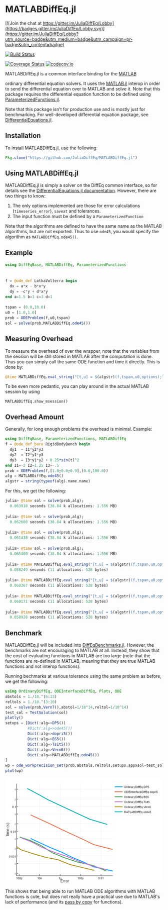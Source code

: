 # MATLABDiffEq.jl

[![Join the chat at https://gitter.im/JuliaDiffEq/Lobby](https://badges.gitter.im/JuliaDiffEq/Lobby.svg)](https://gitter.im/JuliaDiffEq/Lobby?utm_source=badge&utm_medium=badge&utm_campaign=pr-badge&utm_content=badge)

[![Build Status](https://travis-ci.org/JuliaDiffEq/MATLABDiffEq.jl.svg?branch=master)](https://travis-ci.org/JuliaDiffEq/MATLABDiffEq.jl)

[![Coverage Status](https://coveralls.io/repos/github/JuliaDiffEq/MATLABDiffEq.jl/badge.svg)](https://coveralls.io/github/JuliaDiffEq/MATLABDiffEq.jl)
[![codecov.io](http://codecov.io/github/ChrisRackauckas/MATLABDiffEq.jl/coverage.svg?branch=master)](http://codecov.io/github/ChrisRackauckas/MATLABDiffEq.jl?branch=master)

MATLABDiffEq.jl is a common interface binding for the [MATLAB](https://www.mathworks.com/products/matlab.html)

ordinary differential equation solvers. It uses the [MATLAB.jl](https://github.com/JuliaInterop/MATLAB.jl) interop in order to
send the differential equation over to MATLAB and solve it. Note that this
package requires the differential equation function to be defined using
[ParameterizedFunctions.jl](https://github.com/JuliaDiffEq/ParameterizedFunctions.jl).

Note that this package isn't for production use and is mostly just for benchmarking. For well-developed differential equation package, see
[DifferentialEquations.jl](https://github.com/JuliaDiffEq/DifferentialEquations.jl).

## Installation

To install MATLABDiffEq.jl, use the following:

```julia
Pkg.clone("https://github.com/JuliaDiffEq/MATLABDiffEq.jl")
```

## Using MATLABDiffEq.jl

MATLABDiffEq.jl is simply a solver on the DiffEq common interface, so for details see the [DifferentialEquations.jl documentation](https://juliadiffeq.github.io/DiffEqDocs.jl/latest/). However, there are two things to know:

1. The only options implemented are those for error calculations (`timeseries_error`), `saveat` and tolerances.
2. The input function must be defined by a `ParameterizedFunction`

Note that the algorithms are defined to have the same name as the MATLAB algorithms, but are not exported. Thus to use `ode45`, you would specify the algorithm as `MATLABDiffEq.ode45()`.

## Example

```julia
using DiffEqBase, MATLABDiffEq, ParameterizedFunctions


f = @ode_def LotkaVolterra begin
  dx = a*x - b*x*y
  dy = -c*y + d*x*y
end a=1.5 b=1 c=3 d=1

tspan = (0.0,10.0)
u0 = [1.0,1.0]
prob = ODEProblem(f,u0,tspan)
sol = solve(prob,MATLABDiffEq.ode45())
```

## Measuring Overhead

To measure the overhead of over the wrapper, note that the variables
from the session will be still stored in MATLAB after the computation
is done. Thus you can simply call the same ODE function and time it
directly. This is done by:

```julia
@time MATLABDiffEq.eval_string("[t,u] = $(algstr)(f,tspan,u0,options);")
```

To be even more pedantic, you can play around in the actual MATLAB
session by using

```
MATLABDiffEq.show_msession()
```

## Overhead Amount

Generally, for long enough problems the overhead is minimal. Example:

```julia
using DiffEqBase, ParameterizedFunctions, MATLABDiffEq
f = @ode_def_bare RigidBodyBench begin
  dy1  = I1*y2*y3
  dy2  = I2*y1*y3
  dy3  = I3*y1*y2 + 0.25*sin(t)^2
end I1=-2 I2=1.25 I3=-.5
prob = ODEProblem(f,[1.0;0.0;0.9],(0.0,100.0))
alg = MATLABDiffEq.ode45()
algstr = string(typeof(alg).name.name)
```

For this, we get the following:

```julia
julia> @time sol = solve(prob,alg);
  0.063918 seconds (38.84 k allocations: 1.556 MB)

julia> @time sol = solve(prob,alg);
  0.062600 seconds (38.84 k allocations: 1.556 MB)

julia> @time sol = solve(prob,alg);
  0.061438 seconds (38.84 k allocations: 1.556 MB)

julia> @time sol = solve(prob,alg);
  0.065460 seconds (38.84 k allocations: 1.556 MB)

julia> @time MATLABDiffEq.eval_string("[t,u] = $(algstr)(f,tspan,u0,options);")
  0.058249 seconds (11 allocations: 528 bytes)

julia> @time MATLABDiffEq.eval_string("[t,u] = $(algstr)(f,tspan,u0,options);")
  0.060367 seconds (11 allocations: 528 bytes)

julia> @time MATLABDiffEq.eval_string("[t,u] = $(algstr)(f,tspan,u0,options);")
  0.060171 seconds (11 allocations: 528 bytes)

julia> @time MATLABDiffEq.eval_string("[t,u] = $(algstr)(f,tspan,u0,options);")
  0.058928 seconds (11 allocations: 528 bytes)
```

## Benchmark

MATLABDiffEq.jl will be included into [DiffEqBenchmarks.jl](https://github.com/JuliaDiffEq/DiffEqBenchmarks.jl). However, the benchmarks are not encouraging to MATLAB at all.  Instead, they show that the cost of evaluating functions in MATLAB are too large (note that the functions are re-defined in MATLAB, meaning that they are true MATLAB functions and not interop functions).

Running bechmarks at various tolerance using the same problem as before, we get the following:

```julia
using OrdinaryDiffEq, ODEInterfaceDiffEq, Plots, ODE
abstols = 1./10.^(6:13)
reltols = 1./10.^(3:10)
sol = solve(prob,Vern7(),abstol=1/10^14,reltol=1/10^14)
test_sol = TestSolution(sol)
plotly()
setups = [Dict(:alg=>DP5())
          #Dict(:alg=>ode45())
          Dict(:alg=>dopri5())
          Dict(:alg=>BS5())
          Dict(:alg=>Tsit5())
          Dict(:alg=>Vern6())
          Dict(:alg=>MATLABDiffEq.ode45())
]
wp = ode_workprecision_set(prob,abstols,reltols,setups;appxsol=test_sol,dense=false,save_timeseries=false,numruns=100,maxiters=10000000)
plot(wp)
```

![Benchmark](assets/matlab_bench.png)

This shows that being able to run MATLAB ODE algorithms with MATLAB functions
is cute, but does not really have a practical use due to MATLAB's lack of
performance (and its [pass by copy](https://www.mathworks.com/matlabcentral/answers/152-can-matlab-pass-by-reference) for functions).
